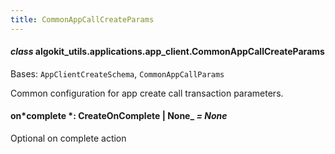 ```yaml
---
title: CommonAppCallCreateParams
---
```


#### _class_ algokit_utils.applications.app_client.CommonAppCallCreateParams

Bases: `AppClientCreateSchema`, `CommonAppCallParams`

Common configuration for app create call transaction parameters.

#### on*complete *: CreateOnComplete | None\_ _= None_

Optional on complete action
